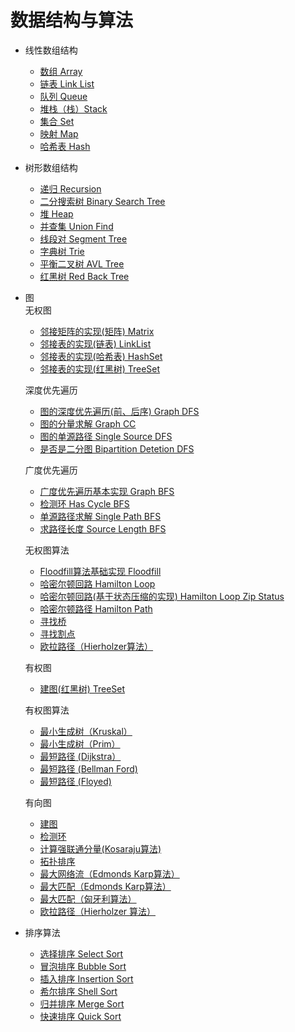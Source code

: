 # 数据结构与算法  
- 线性数组结构  
  - [数组 Array](DOCS/line-array.md)
  - [链表 Link List](DOCS/line-link-list.md)
  - [队列 Queue](DOCS/line-queue.md)
  - [堆栈（栈）Stack](DOCS/line-stack.md)
  - [集合 Set](DOCS/line-set.md)
  - [映射 Map](DOCS/line-map.md)
  - [哈希表 Hash](DOCS/line-hash.md)
- 树形数组结构  
  - [递归 Recursion](DOCS/tree-recursion.md)
  - [二分搜索树 Binary Search Tree](DOCS/tree-bst.md)
  - [堆 Heap](DOCS/tree-heap.md)
  - [并查集 Union Find](DOCS/tree-union-find.md)
  - [线段对 Segment Tree](DOCS/tree-segment-tree.md)
  - [字典树 Trie](DOCS/tree-trie.md)
  - [平衡二叉树 AVL Tree](DOCS/tree-avl-tree.md)
  - [红黑树 Red Back Tree](DOCS/tree-red-back-tree.md)
- 图     
无权图 
  - [邻接矩阵的实现(矩阵) Matrix](DOCS/graph-matrix.md)
  - [邻接表的实现(链表) LinkList](DOCS/graph-linklist.md)
  - [邻接表的实现(哈希表) HashSet](DOCS/graph-hashset.md)
  - [邻接表的实现(红黑树) TreeSet](DOCS/graph-treeset.md)  

  深度优先遍历   
  - [图的深度优先遍历(前、后序) Graph DFS](DOCS/graph-dfs-order.md)
  - [图的分量求解 Graph CC](DOCS/graph-cc.md)
  - [图的单源路径 Single Source DFS](DOCS/singlesource-order.md)
  - [是否是二分图 Bipartition Detetion DFS](DOCS/bipartition-detection.md)  

  广度优先遍历    
  - [广度优先遍历基本实现 Graph BFS](DOCS/graph-bfs.md)    
  - [检测环 Has Cycle BFS](DOCS/cycledetection.md)
  - [单源路径求解 Single Path BFS](DOCS/single-source-path-dfs.md)
  - [求路径长度 Source Length BFS](DOCS/ussspath-bfs.md)     

  无权图算法   
  - [Floodfill算法基础实现 Floodfill](DOCS/floodfill.md)   
  - [哈密尔顿回路 Hamilton Loop](DOCS/graph-hamiltonloop.md)
  - [哈密尔顿回路(基于状态压缩的实现) Hamilton Loop Zip Status](DOCS/graph-hamiltonloop.md)
  - [哈密尔顿路径 Hamilton Path](DOCS/graph-hamiltonpath.md)
  - [寻找桥](DOCS/graph/find-bridge.md)
  - [寻找割点](DOCS/graph/find-cut-points.md)
  - [欧拉路径（Hierholzer算法）](DOCS/graph/euler-loop.md)
  
  有权图
  - [建图(红黑树) TreeSet](DOCS/weight-graph-treeset.md)   
  
  有权图算法
  - [最小生成树（Kruskal）](DOCS/weight-graph-kruskal.md)   
  - [最小生成树（Prim）](DOCS/graph/prim.md)   
  - [最短路径 (Dijkstra）](DOCS/graph/dijkstra.md)   
  - [最短路径 (Bellman Ford)](DOCS/graph/bellman-ford.md)   
  - [最短路径 (Floyed)](DOCS/graph/floyed.md)   

  有向图
  - [建图](DOCS/graph/direction-graph.md)   
  - [检测环](DOCS/graph/direction-cycle-detection.md)   
  - [计算强联通分量(Kosaraju算法)](DOCS/graph/scc.md)   
  - [拓扑排序](DOCS/graph/toposort.md)   
  - [最大网络流（Edmonds Karp算法）](DOCS/graph/maxflow.md)   
  - [最大匹配（Edmonds Karp算法）](DOCS/graph/dipartite-matching.md)   
  - [最大匹配（匈牙利算法）](DOCS/graph/hungarian.md)   
  - [欧拉路径（Hierholzer 算法）](DOCS/graph/direction-euler-loop.md)


- 排序算法
  - [选择排序 Select Sort](DOCS/select-sort.md)
  - [冒泡排序 Bubble Sort](DOCS/bubble-sort.md)
  - [插入排序 Insertion Sort](DOCS/insertion-sort.md)
  - [希尔排序 Shell Sort](DOCS/shell-sort.md)
  - [归并排序 Merge Sort](DOCS/merge-sort.md)
  - [快速排序 Quick Sort](DOCS/quick-sort.md)

